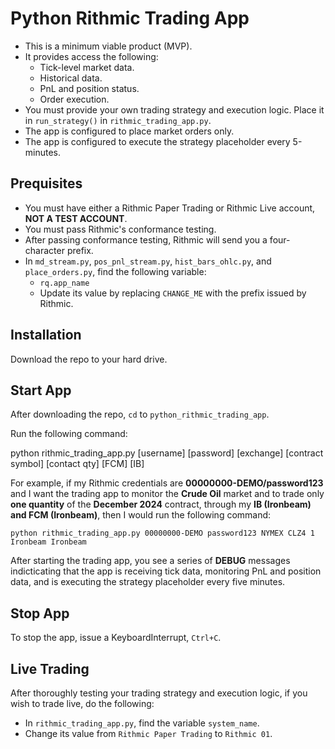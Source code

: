 # Python Rithmic Trading App

* This is a minimum viable product (MVP).
* It provides access the following:
    * Tick-level market data.
    * Historical data.
    * PnL and position status.
    * Order execution.
* You must provide your own trading strategy and execution logic. Place it in `run_strategy()` in `rithmic_trading_app.py`.
* The app is configured to place market orders only.
* The app is configured to execute the strategy placeholder every 5-minutes.

## Prequisites

* You must have either a Rithmic Paper Trading or Rithmic Live account, **NOT A TEST ACCOUNT**.
* You must pass Rithmic's conformance testing.
* After passing conformance testing, Rithmic will send you a four-character prefix. 
* In `md_stream.py`, `pos_pnl_stream.py`, `hist_bars_ohlc.py`, and `place_orders.py`, find the following variable:
    * `rq.app_name`
    * Update its value by replacing `CHANGE_ME` with the prefix issued by Rithmic.
    
## Installation

Download the repo to your hard drive.

## Start App

After downloading the repo, `cd` to `python_rithmic_trading_app`.

Run the following command:


python rithmic_trading_app.py [username] [password] [exchange] [contract symbol] [contact qty] [FCM] [IB]


For example, if my Rithmic credentials are **00000000-DEMO/password123** and I want the trading app to monitor the **Crude Oil** market and to trade only **one quantity** of the **December 2024** contract, through my **IB (Ironbeam) and FCM (Ironbeam)**, then I would run the following command:

```
python rithmic_trading_app.py 00000000-DEMO password123 NYMEX CLZ4 1 Ironbeam Ironbeam
``` 

After starting the trading app, you see a series of **DEBUG** messages indicticating that the app is receiving tick data, monitoring PnL and position data, and is executing the strategy placeholder every five minutes.

## Stop App

To stop the app, issue a KeyboardInterrupt, `Ctrl+C`.

## Live Trading

After thoroughly testing your trading strategy and execution logic, if you wish to trade live, do the following:

* In `rithmic_trading_app.py`, find the variable `system_name`.
* Change its value from `Rithmic Paper Trading` to `Rithmic 01`.
     


